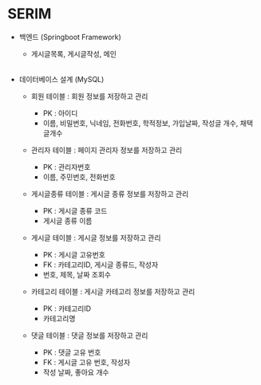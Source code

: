 # SERIM
- 백엔드 (Springboot Framework)
    - 게시글목록, 게시글작성, 메인
    
    <br>
    
- 데이터베이스 설계 (MySQL)
    - 회원 테이블 : 회원 정보를 저장하고 관리
        - PK : 아이디
        - 이름, 비밀번호, 닉네임, 전화번호, 학적정보, 가입날짜, 작성글 개수, 채택글개수

    - 관리자 테이블 : 페이지 관리자 정보를 저장하고 관리
        - PK : 관리자번호
        - 이름, 주민번호, 전화번호

    - 게시글종류 테이블 : 게시글 종류 정보를 저장하고 관리
        - PK : 게시글 종류 코드
        - 게시글 종류 이름

    - 게시글 테이블 : 게시글 정보를 저장하고 관리
        - PK : 게시글 고유번호
        - FK : 카테고리ID, 게시글 종류드, 작성자
        - 번호, 제목, 날짜 조회수

    - 카테고리 테이블 : 게시글 카테고리 정보를 저장하고 관리
        - PK : 카테고리ID
        - 카테고리명

    - 댓글 테이블 : 댓글 정보를 저장하고 관리
        - PK : 댓글 고유 번호
        - FK : 게시글 고유 번호, 작성자
        - 작성 날짜, 좋아요 개수
